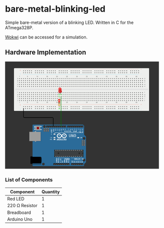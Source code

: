 # bare-metal-blinking-led
Simple bare-metal version of a blinking LED. Written in C for the ATmega328P.

[Wokwi](https://wokwi.com/projects/352776710135067649) can be accessed for a simulation.

## Hardware Implementation
![Hardware implementation on Arduino Uno](imgs/blinking-led-arduino.png "Hardware implementation on Arduino Uno")

### List of Components
| Component      | Quantity    |
| -----------    | ----------- |
| Red LED        | 1           |
| 220 Ω Resistor | 1           |
| Breadboard     | 1           |
| Arduino Uno    | 1           |